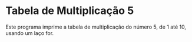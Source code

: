 # Tabela de Multiplicação 5

Este programa imprime a tabela de multiplicação do número 5, de 1 até 10, usando um laço for.